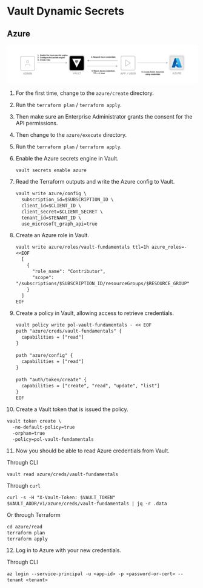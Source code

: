 # Vault Dynamic Secrets

## Azure

![Schematic overview Azure](img/schematic-overview-azure.png)

1. For the first time, change to the `azure/create` directory.
2. Run the `terraform plan` / `terraform apply`.
3. Then make sure an Enterprise Administrator grants the consent for the API permissions.
4. Then change to the `azure/execute` directory.
5. Run the `terraform plan` / `terraform apply`.
6. Enable the Azure secrets engine in Vault.

   ```shell
   vault secrets enable azure
   ```

7. Read the Terraform outputs and write the Azure config to Vault.

   ```shell
   vault write azure/config \
     subscription_id=$SUBSCRIPTION_ID \
     client_id=$CLIENT_ID \
     client_secret=$CLIENT_SECRET \
     tenant_id=$TENANT_ID \
     use_microsoft_graph_api=true
   ```

8. Create an Azure role in Vault.

   ```shell
   vault write azure/roles/vault-fundamentals ttl=1h azure_roles=-<<EOF
     [
       {
         "role_name": "Contributor",
         "scope":  "/subscriptions/$SUBSCRIPTION_ID/resourceGroups/$RESOURCE_GROUP"
       }
     ]
   EOF
   ```

9. Create a policy in Vault, allowing access to retrieve credentials.

   ```shell
   vault policy write pol-vault-fundamentals - << EOF
   path "azure/creds/vault-fundamentals" {
     capabilities = ["read"]
   }

   path "azure/config" {
     capabilities = ["read"]
   }

   path "auth/token/create" {
     capabilities = ["create", "read", "update", "list"]
   }
   EOF
   ```

10. Create a Vault token that is issued the policy.

   ```shell
   vault token create \
     -no-default-policy=true
     -orphan=true
     -policy=pol-vault-fundamentals
   ```

11. Now you should be able to read Azure credentials from Vault.

   Through CLI

   ```shell
   vault read azure/creds/vault-fundamentals
   ```

   Through `curl`

   ```shell
   curl -s -H "X-Vault-Token: $VAULT_TOKEN" $VAULT_ADDR/v1/azure/creds/vault-fundamentals | jq -r .data
   ```

   Or through Terraform

   ```shell
   cd azure/read
   terraform plan
   terraform apply
   ```

12. Log in to Azure with your new credentials.

   Through CLI

   ```shell
   az login --service-principal -u <app-id> -p <password-or-cert> --tenant <tenant>
   ```
